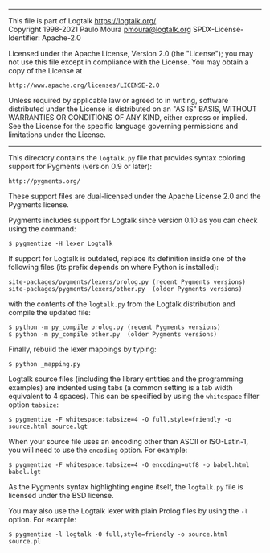 ________________________________________________________________________

This file is part of Logtalk <https://logtalk.org/>  
Copyright 1998-2021 Paulo Moura <pmoura@logtalk.org>
SPDX-License-Identifier: Apache-2.0

Licensed under the Apache License, Version 2.0 (the "License");
you may not use this file except in compliance with the License.
You may obtain a copy of the License at

    http://www.apache.org/licenses/LICENSE-2.0

Unless required by applicable law or agreed to in writing, software
distributed under the License is distributed on an "AS IS" BASIS,
WITHOUT WARRANTIES OR CONDITIONS OF ANY KIND, either express or implied.
See the License for the specific language governing permissions and
limitations under the License.
________________________________________________________________________


This directory contains the `logtalk.py` file that provides syntax 
coloring support for Pygments (version 0.9 or later):

	http://pygments.org/

These support files are dual-licensed under the Apache License 2.0 and the
Pygments license.

Pygments includes support for Logtalk since version 0.10 as you can check using
the command:

	$ pygmentize -H lexer Logtalk

If support for Logtalk is outdated, replace its definition inside one of the
following files (its prefix depends on where Python is installed):

	site-packages/pygments/lexers/prolog.py (recent Pygments versions)
	site-packages/pygments/lexers/other.py  (older Pygments versions)

with the contents of the `logtalk.py` from the Logtalk distribution and compile
the updated file:

	$ python -m py_compile prolog.py (recent Pygments versions)
	$ python -m py_compile other.py  (older Pygments versions)

Finally, rebuild the lexer mappings by typing:

	$ python _mapping.py

Logtalk source files (including the library entities and the programming
examples) are indented using tabs (a common setting is a tab width
equivalent to 4 spaces). This can be specified by using the `whitespace`
filter option `tabsize`:

	$ pygmentize -F whitespace:tabsize=4 -O full,style=friendly -o source.html source.lgt

When your source file uses an encoding other than ASCII or ISO-Latin-1, 
you will need to use the `encoding` option. For example:

	$ pygmentize -F whitespace:tabsize=4 -O encoding=utf8 -o babel.html babel.lgt

As the Pygments syntax highlighting engine itself, the `logtalk.py` file 
is licensed under the BSD license.

You may also use the Logtalk lexer with plain Prolog files by using the `-l` 
option. For example:

	$ pygmentize -l logtalk -O full,style=friendly -o source.html source.pl
